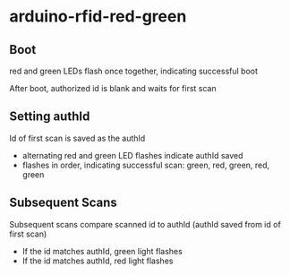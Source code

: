 # arduino-rfid-red-green

## Boot
red and green LEDs flash once together, indicating successful boot

After boot, authorized id is blank and waits for first scan

## Setting authId
Id of first scan is saved as the authId
- alternating red and green LED flashes indicate authId saved
- flashes in order, indicating successful scan: green, red, green, red, green

## Subsequent Scans
Subsequent scans compare scanned id to authId (authId saved from id of first scan)
- If the id matches authId, green light flashes
- If the id matches authId, red light flashes
